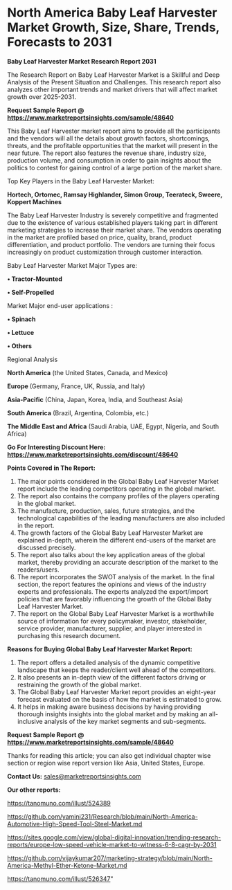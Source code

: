# North America Baby Leaf Harvester Market Growth, Size, Share, Trends, Forecasts to 2031

<strong>Baby Leaf Harvester Market Research Report 2031</strong>

The Research Report on Baby Leaf Harvester Market is a Skillful and Deep Analysis of the Present Situation and Challenges. This research report also analyzes other important trends and market drivers that will affect market growth over 2025-2031.

<strong>Request Sample Report @ <a href=https://www.marketreportsinsights.com/sample/48640>https://www.marketreportsinsights.com/sample/48640</a></strong>

This Baby Leaf Harvester market report aims to provide all the participants and the vendors will all the details about growth factors, shortcomings, threats, and the profitable opportunities that the market will present in the near future. The report also features the revenue share, industry size, production volume, and consumption in order to gain insights about the politics to contest for gaining control of a large portion of the market share.

Top Key Players in the Baby Leaf Harvester Market:

<strong>Hortech, Ortomec, Ramsay Highlander, Simon Group, Teerateck, Sweere, Koppert Machines</strong>

The Baby Leaf Harvester Industry is severely competitive and fragmented due to the existence of various established players taking part in different marketing strategies to increase their market share. The vendors operating in the market are profiled based on price, quality, brand, product differentiation, and product portfolio. The vendors are turning their focus increasingly on product customization through customer interaction.

Baby Leaf Harvester Market Major Types are:

<strong>•  Tractor-Mounted

•  Self-Propelled</strong>

Market Major end-user applications :

<strong>•  Spinach

•  Lettuce

•  Others</strong>

Regional Analysis

</u><strong><b>North America</b></strong> (the United States, Canada, and Mexico)

<strong><b>Europe </b></strong>(Germany, France, UK, Russia, and Italy)

<strong><b>Asia-Pacific</b></strong> (China, Japan, Korea, India, and Southeast Asia)

<strong><b>South America</b></strong> (Brazil, Argentina, Colombia, etc.)

<strong><b>The Middle East and Africa</b></strong> (Saudi Arabia, UAE, Egypt, Nigeria, and South Africa)

<strong>Go For Interesting Discount Here: <a href=https://www.marketreportsinsights.com/discount/48640>https://www.marketreportsinsights.com/discount/48640</a></strong>

<strong>Points Covered in The Report:</strong>
<ol>
  <li>The major points considered in the Global Baby Leaf Harvester Market report include the leading competitors operating in the global market.</li>
  <li>The report also contains the company profiles of the players operating in the global market.</li>
  <li>The manufacture, production, sales, future strategies, and the technological capabilities of the leading manufacturers are also included in the report.</li>
  <li>The growth factors of the Global Baby Leaf Harvester Market are explained in-depth, wherein the different end-users of the market are discussed precisely.</li>
  <li>The report also talks about the key application areas of the global market, thereby providing an accurate description of the market to the readers/users.</li>
  <li>The report incorporates the SWOT analysis of the market. In the final section, the report features the opinions and views of the industry experts and professionals. The experts analyzed the export/import policies that are favorably influencing the growth of the Global Baby Leaf Harvester Market.</li>
  <li>The report on the Global Baby Leaf Harvester Market is a worthwhile source of information for every policymaker, investor, stakeholder, service provider, manufacturer, supplier, and player interested in purchasing this research document.</li>
</ol>
<strong>Reasons for Buying Global Baby Leaf Harvester Market Report:</strong>

<ol>
  <li>The report offers a detailed analysis of the dynamic competitive landscape that keeps the reader/client well ahead of the competitors.</li>
  <li>It also presents an in-depth view of the different factors driving or restraining the growth of the global market.</li>
  <li>The Global Baby Leaf Harvester Market report provides an eight-year forecast evaluated on the basis of how the market is estimated to grow.</li>
  <li>It helps in making aware business decisions by having providing thorough insights insights into the global market and by making an all-inclusive analysis of the key market segments and sub-segments.</li>
</ol>
<strong>Request Sample Report @ <a href=https://www.marketreportsinsights.com/sample/48640>https://www.marketreportsinsights.com/sample/48640</a></strong>


Thanks for reading this article; you can also get individual chapter wise section or region wise report version like Asia, United States, Europe.

<strong>Contact Us:</strong>
sales@marketreportsinsights.com

<strong>Our other reports:</strong>

<a href=https://tanomuno.com/illust/524389>https://tanomuno.com/illust/524389</a>

<a href=https://github.com/yamini231/Research/blob/main/North-America-Automotive-High-Speed-Tool-Steel-Market.md>https://github.com/yamini231/Research/blob/main/North-America-Automotive-High-Speed-Tool-Steel-Market.md</a>

<a href=https://sites.google.com/view/global-digital-innovation/trending-research-reports/europe-low-speed-vehicle-market-to-witness-6-8-cagr-by-2031>https://sites.google.com/view/global-digital-innovation/trending-research-reports/europe-low-speed-vehicle-market-to-witness-6-8-cagr-by-2031</a>

<a href=https://github.com/vijaykumar207/marketing-strategy/blob/main/North-America-Methyl-Ether-Ketone-Market.md>https://github.com/vijaykumar207/marketing-strategy/blob/main/North-America-Methyl-Ether-Ketone-Market.md</a>

<a href=https://tanomuno.com/illust/526347>https://tanomuno.com/illust/526347</a>"
